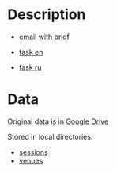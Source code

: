 # Description

- [email with brief](https://mail.google.com/mail/u/0/#all/FMfcgzGsltTpVDnLZzvmvDgHqpQFsqjs)

- [task en](https://docs.google.com/document/d/1gG-Dfm5YQFISyA7cHlPZq9r8EgAY8xyLOgqoQy6j26s/edit#heading=h.gjdgxs
)

- [task ru](https://docs.google.com/document/d/1CHUyUNbnPFuZsQZzIYQfQMVbXyGzUuwbZNgwkz76xIg/edit#heading=h.gjdgxs)

# Data

Original data is in [Google Drive](https://drive.google.com/drive/folders/1AGRaY2A25E74AMsDHUNPE8T5Y1dzNCFE?usp=sharing)

Stored in local directories:
- [sessions](data/sessions.csv)
- [venues](cache/venues.csv)
